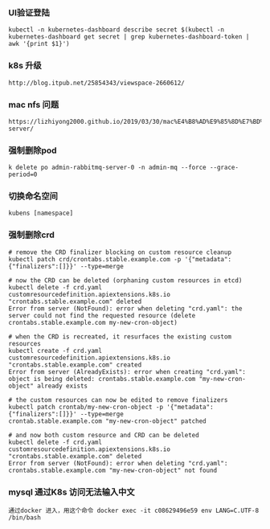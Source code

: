 ### UI验证登陆
    kubectl -n kubernetes-dashboard describe secret $(kubectl -n kubernetes-dashboard get secret | grep kubernetes-dashboard-token | awk '{print $1}')

### k8s 升级
    http://blog.itpub.net/25854343/viewspace-2660612/

### mac nfs 问题
    https://lizhiyong2000.github.io/2019/03/30/mac%E4%B8%AD%E9%85%8D%E7%BD%AEnfs-server/

### 强制删除pod
    k delete po admin-rabbitmq-server-0 -n admin-mq --force --grace-period=0
    
### 切换命名空间
    kubens [namespace]
    
### 强制删除crd
    # remove the CRD finalizer blocking on custom resource cleanup
    kubectl patch crd/crontabs.stable.example.com -p '{"metadata":{"finalizers":[]}}' --type=merge
    
    # now the CRD can be deleted (orphaning custom resources in etcd)
    kubectl delete -f crd.yaml 
    customresourcedefinition.apiextensions.k8s.io "crontabs.stable.example.com" deleted
    Error from server (NotFound): error when deleting "crd.yaml": the server could not find the requested resource (delete crontabs.stable.example.com my-new-cron-object)
    
    # when the CRD is recreated, it resurfaces the existing custom resources
    kubectl create -f crd.yaml
    customresourcedefinition.apiextensions.k8s.io "crontabs.stable.example.com" created
    Error from server (AlreadyExists): error when creating "crd.yaml": object is being deleted: crontabs.stable.example.com "my-new-cron-object" already exists
    
    # the custom resources can now be edited to remove finalizers
    kubectl patch crontab/my-new-cron-object -p '{"metadata":{"finalizers":[]}}' --type=merge
    crontab.stable.example.com "my-new-cron-object" patched
    
    # and now both custom resource and CRD can be deleted
    kubectl delete -f crd.yaml 
    customresourcedefinition.apiextensions.k8s.io "crontabs.stable.example.com" deleted
    Error from server (NotFound): error when deleting "crd.yaml": crontabs.stable.example.com "my-new-cron-object" not found


### mysql 通过K8s 访问无法输入中文
    通过docker 进入，用这个命令 docker exec -it c08629496e59 env LANG=C.UTF-8 /bin/bash
